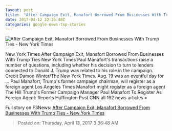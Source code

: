 ```yaml
---
layout: post
title:  "After Campaign Exit, Manafort Borrowed From Businesses With Trump Ties - New York Times"
date: 2017-04-12 22:36:48Z
categories: google-news-top-stories
---
```


![After Campaign Exit, Manafort Borrowed From Businesses With Trump Ties - New York Times](https://static01.nyt.com/images/2017/04/13/us/13MANAFORT-01p/13Manafort1-facebookJumbo.jpg)

New York Times After Campaign Exit, Manafort Borrowed From Businesses With Trump Ties New York Times Paul Manafort's transactions raise a number of questions, including whether his decision to turn to lenders connected to Donald J. Trump was related to his role in the campaign. Credit Damon Winter/The New York Times. Aug. 19 was an eventful day for ... Paul Manafort, Trump's former campaign chairman, will register as a foreign agent Los Angeles Times Manafort might register as a foreign agent The Hill Trump's Former Campaign Manager Paul Manafort To Register As Foreign Agent: Reports Huffington Post CNN all 192 news articles »


Full story on F3News: [After Campaign Exit, Manafort Borrowed From Businesses With Trump Ties - New York Times](http://www.f3nws.com/n/akFXYB)

> Posted on: Thursday, April 13, 2017 3:36:48 AM
